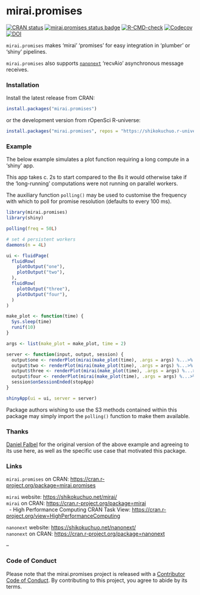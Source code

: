 
<!-- README.md is generated from README.Rmd. Please edit that file -->

# mirai.promises

<!-- badges: start -->

[![CRAN
status](https://www.r-pkg.org/badges/version/mirai.promises?color=112d4e)](https://CRAN.R-project.org/package=mirai.promises)
[![mirai.promises status
badge](https://shikokuchuo.r-universe.dev/badges/mirai.promises?color=24a60e)](https://shikokuchuo.r-universe.dev)
[![R-CMD-check](https://github.com/shikokuchuo/mirai.promises/actions/workflows/R-CMD-check.yaml/badge.svg)](https://github.com/shikokuchuo/mirai.promises/actions/workflows/R-CMD-check.yaml)
[![Codecov](https://codecov.io/gh/shikokuchuo/mirai.promises/branch/main/graph/badge.svg)](https://app.codecov.io/gh/shikokuchuo/mirai.promises)
[![DOI](https://zenodo.org/badge/647242817.svg)](https://zenodo.org/badge/latestdoi/647242817)
<!-- badges: end -->

`mirai.promises` makes ‘mirai’ ‘promises’ for easy integration in
‘plumber’ or ‘shiny’ pipelines.

`mirai.promises` also supports
[`nanonext`](https://doi.org/10.5281/zenodo.7903429) ‘recvAio’
asynchronous message receives.

### Installation

Install the latest release from CRAN:

``` r
install.packages("mirai.promises")
```

or the development version from rOpenSci R-universe:

``` r
install.packages("mirai.promises", repos = "https://shikokuchuo.r-universe.dev")
```

### Example

The below example simulates a plot function requiring a long compute in
a ‘shiny’ app.

This app takes c. 2s to start compared to the 8s it would otherwise take
if the ‘long-running’ computations were not running on parallel workers.

The auxiliary function `polling()` may be used to customise the
frequency with which to poll for promise resolution (defaults to every
100 ms).

``` r
library(mirai.promises)
library(shiny)

polling(freq = 50L)

# set 4 persistent workers
daemons(n = 4L)

ui <- fluidPage(
  fluidRow(
    plotOutput("one"),
    plotOutput("two"),
  ),
  fluidRow(
    plotOutput("three"),
    plotOutput("four"),
  )
)

make_plot <- function(time) {
  Sys.sleep(time)
  runif(10)
}

args <- list(make_plot = make_plot, time = 2)

server <- function(input, output, session) {
  output$one <- renderPlot(mirai(make_plot(time), .args = args) %...>% plot())
  output$two <- renderPlot(mirai(make_plot(time), .args = args) %...>% plot())
  output$three <- renderPlot(mirai(make_plot(time), .args = args) %...>% plot())
  output$four <- renderPlot(mirai(make_plot(time), .args = args) %...>% plot())
  session$onSessionEnded(stopApp)
}

shinyApp(ui = ui, server = server)
```

Package authors wishing to use the S3 methods contained within this
package may simply import the `polling()` function to make them
available.

### Thanks

[Daniel Falbel](https://github.com/dfalbel/) for the original version of
the above example and agreeing to its use here, as well as the specific
use case that motivated this package.

### Links

`mirai.promises` on CRAN:
<https://cran.r-project.org/package=mirai.promises>

`mirai` website: <https://shikokuchuo.net/mirai/><br /> `mirai` on CRAN:
<https://cran.r-project.org/package=mirai><br />   - High Performance
Computing CRAN Task View:
<https://cran.r-project.org/view=HighPerformanceComputing>

`nanonext` website: <https://shikokuchuo.net/nanonext/><br /> `nanonext`
on CRAN: <https://cran.r-project.org/package=nanonext>

–

### Code of Conduct

Please note that the mirai.promises project is released with a
[Contributor Code of
Conduct](https://contributor-covenant.org/version/2/1/CODE_OF_CONDUCT.html).
By contributing to this project, you agree to abide by its terms.
